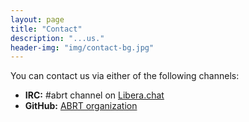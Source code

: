 ```yaml
---
layout: page
title: "Contact"
description: "...us."
header-img: "img/contact-bg.jpg"
---
```

You can contact us via either of the following channels:

-   **IRC:** #abrt channel on [Libera.chat](https://libera.chat/)
-   **GitHub:** [ABRT organization](https://github.com/abrt/)

